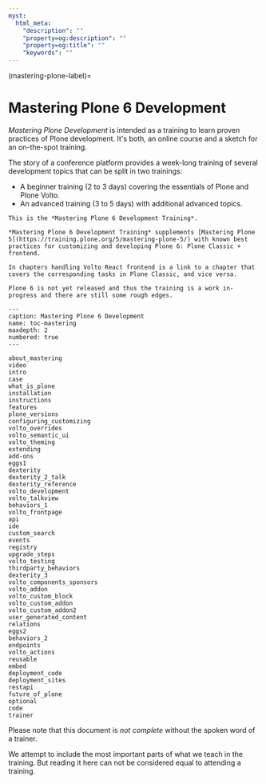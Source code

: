 ```yaml
---
myst:
  html_meta:
    "description": ""
    "property=og:description": ""
    "property=og:title": ""
    "keywords": ""
---
```


(mastering-plone-label)=

# Mastering Plone 6 Development

*Mastering Plone Development* is intended as a training to learn proven practices of Plone development. It's both, an online course and a sketch for an on-the-spot training.

The story of a conference platform provides a week-long training of several development topics that can be split in two trainings:

- A beginner training (2 to 3 days) covering the essentials of Plone and Plone Volto.
- An advanced training (3 to 5 days) with additional advanced topics.

```{note}
This is the *Mastering Plone 6 Development Training*.

*Mastering Plone 6 Development Training* supplements [Mastering Plone 5](https://training.plone.org/5/mastering-plone-5/) with known best practices for customizing and developing Plone 6: Plone Classic + frontend.

In chapters handling Volto React frontend is a link to a chapter that covers the corresponding tasks in Plone Classic, and vice versa.

Plone 6 is not yet released and thus the training is a work in-progress and there are still some rough edges.
```

```{toctree}
---
caption: Mastering Plone 6 Development
name: toc-mastering
maxdepth: 2
numbered: true
---

about_mastering
video
intro
case
what_is_plone
installation
instructions
features
plone_versions
configuring_customizing
volto_overrides
volto_semantic_ui
volto_theming
extending
add-ons
eggs1
dexterity
dexterity_2_talk
dexterity_reference
volto_development
volto_talkview
behaviors_1
volto_frontpage
api
ide
custom_search
events
registry
upgrade_steps
volto_testing
thirdparty_behaviors
dexterity_3
volto_components_sponsors
volto_addon
volto_custom_block
volto_custom_addon
volto_custom_addon2
user_generated_content
relations
eggs2
behaviors_2
endpoints
volto_actions
reusable
embed
deployment_code
deployment_sites
restapi
future_of_plone
optional
code
trainer
```

Please note that this document is *not complete* without the spoken word of a trainer.

We attempt to include the most important parts of what we teach in the training. But reading it here can not be considered equal to attending a training.
